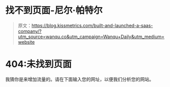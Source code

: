 # 找不到页面-尼尔·帕特尔

> 原文：<https://blog.kissmetrics.com/built-and-launched-a-saas-company/?utm_source=wanqu.co&utm_campaign=Wanqu+Daily&utm_medium=website>

# 404:未找到页面

我猜你是来增加流量的。请在下面输入您的网址，以便我们分析您的网站。